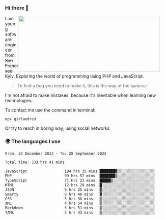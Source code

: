 ### Hi there 👋  

<img align='right' src="https://github-readme-stats.vercel.app/api?username=girlandred&count_private=true&show_icons=true&include_all_commits=true&hide_rank=true&hide_title=true&theme=buefy&card_width=300" width=460 height=180>


I am young software engineer from ~~San Francisco~~ Kyiv. Exploring the world of programming using PHP and JavaScript.


> To find a bug you need to make it, this is the way of the samurai



I'm not afraid to make mistakes, because it's inevitable when learning new technologies.

To contact me use the command in terminal:

```
npx girlandred
```

Or try to reach in boring way, using social networks


### 🌍 The languages I use

<!--START_SECTION:waka-->

```txt
From: 24 December 2023 - To: 28 September 2024

Total Time: 333 hrs 41 mins

JavaScript                 104 hrs 35 mins ███████▓░░░░░░░░░░░░░░░░░   31.33 %
PHP                        99 hrs 57 mins  ███████▒░░░░░░░░░░░░░░░░░   29.95 %
TypeScript                 71 hrs 21 mins  █████▒░░░░░░░░░░░░░░░░░░░   21.38 %
HTML                       12 hrs 29 mins  █░░░░░░░░░░░░░░░░░░░░░░░░   03.74 %
JSON                       9 hrs 25 mins   ▓░░░░░░░░░░░░░░░░░░░░░░░░   02.83 %
Smarty                     8 hrs 46 mins   ▓░░░░░░░░░░░░░░░░░░░░░░░░   02.63 %
CSS                        5 hrs 38 mins   ▒░░░░░░░░░░░░░░░░░░░░░░░░   01.69 %
XML                        4 hrs 54 mins   ▒░░░░░░░░░░░░░░░░░░░░░░░░   01.47 %
Markdown                   3 hrs 51 mins   ▒░░░░░░░░░░░░░░░░░░░░░░░░   01.16 %
YAML                       2 hrs 43 mins   ▒░░░░░░░░░░░░░░░░░░░░░░░░   00.82 %
```

<!--END_SECTION:waka-->
